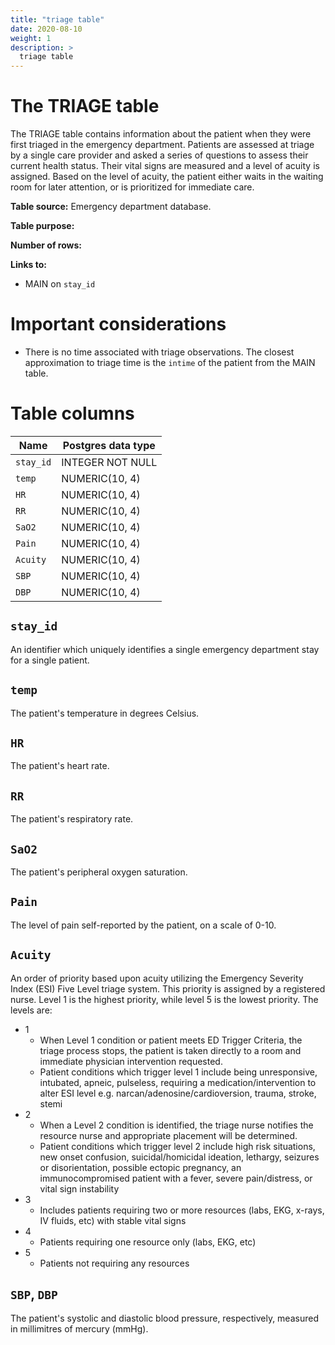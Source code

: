 ```yaml
---
title: "triage table"
date: 2020-08-10
weight: 1
description: >
  triage table
---
```


# The TRIAGE table

The TRIAGE table contains information about the patient when they were first triaged in the emergency department.
Patients are assessed at triage by a single care provider and asked a series of questions to assess their current health status.
Their vital signs are measured and a level of acuity is assigned. Based on the level of acuity, the patient either waits in the waiting room for later attention, or is prioritized for immediate care.

**Table source:** Emergency department database.

**Table purpose:** 

**Number of rows:** 

**Links to:**

* MAIN on `stay_id`

# Important considerations

* There is no time associated with triage observations. The closest approximation to triage time is the `intime` of the patient from the MAIN table.

# Table columns

Name | Postgres data type
---- | ----
`stay_id` | INTEGER NOT NULL
`temp`    | NUMERIC(10, 4)
`HR`      | NUMERIC(10, 4)
`RR`      | NUMERIC(10, 4)
`SaO2`    | NUMERIC(10, 4)
`Pain`    | NUMERIC(10, 4)
`Acuity`  | NUMERIC(10, 4)
`SBP`     | NUMERIC(10, 4)
`DBP`     | NUMERIC(10, 4)

## `stay_id`

An identifier which uniquely identifies a single emergency department stay for a single patient.

## `temp`

The patient's temperature in degrees Celsius.

## `HR`

The patient's heart rate.

## `RR`

The patient's respiratory rate.

## `SaO2`

The patient's peripheral oxygen saturation.

## `Pain`

The level of pain self-reported by the patient, on a scale of 0-10.

## `Acuity`

An order of priority based upon acuity utilizing the Emergency Severity Index (ESI) Five Level triage system. This priority is assigned by a registered nurse. Level 1 is the highest priority, while level 5 is the lowest priority. The levels are:

* 1
  * When Level 1 condition or patient meets ED Trigger Criteria, the triage process stops, the patient is taken directly to a room and immediate physician intervention requested.
  * Patient conditions which trigger level 1 include being unresponsive, intubated, apneic, pulseless, requiring a medication/intervention to alter ESI level e.g. narcan/adenosine/cardioversion, trauma, stroke, stemi
* 2
  * When a Level 2 condition is identified, the triage nurse notifies the resource nurse and appropriate placement will be determined.
  * Patient conditions which trigger level 2 include high risk situations, new onset confusion, suicidal/homicidal ideation, lethargy, seizures or disorientation, possible ectopic pregnancy, an immunocompromised patient with a fever, severe pain/distress, or vital sign instability
* 3
  * Includes patients requiring two or more resources (labs, EKG, x-rays, IV fluids, etc) with stable vital signs
* 4
  * Patients requiring one resource only (labs, EKG, etc)
* 5
  * Patients not requiring any resources

## `SBP`, `DBP`

The patient's systolic and diastolic blood pressure, respectively, measured in millimitres of mercury (mmHg).
